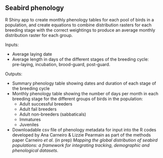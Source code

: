 ## Seabird phenology

R Shiny app to create monthly phenology tables for each pool of birds in a population, and create equations to combine distribution rasters for each breeding stage with the correct weightings to produce an average monthly distribution raster for each group.

Inputs:
- Average laying date
- Average length in days of the different stages of the breeding cycle: pre-laying, incubation, brood-guard, post-guard.

Outputs:
- Summary phenology table showing dates and duration of each stage of the breeding cycle
- Monthly phenology table showing the number of days per month in each breeding stage for the different groups of birds in the population:
  - Adult successful breeders
  - Adult fail breeders
  - Adult non-breeders (sabbaticals)
  - Immatures
  - Juveniles
- Downloadable csv file of phenology metadata for input into the R codes developed by Ana Carneiro & Lizzie Pearmain as part of the methods paper Carneiro *et al*. (in prep) *Mapping the global distribution of seabird populations: a framework for integrating tracking, demographic and phenological datasets*.
